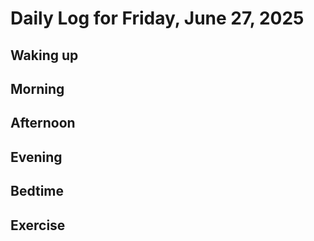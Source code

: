# Daily Log for Friday, June 27, 2025

## Waking up

## Morning

## Afternoon

## Evening

## Bedtime

## Exercise
